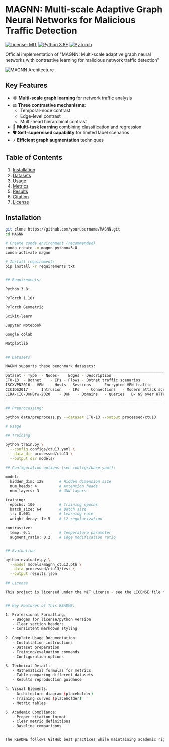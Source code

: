 # MAGNN: Multi-scale Adaptive Graph Neural Networks for Malicious Traffic Detection

[![License: MIT](https://img.shields.io/badge/License-MIT-yellow.svg)](https://opensource.org/licenses/MIT)
[![Python 3.8+](https://img.shields.io/badge/python-3.8+-blue.svg)](https://www.python.org/downloads/)
[![PyTorch](https://img.shields.io/badge/PyTorch-1.10+-red.svg)](https://pytorch.org/)

Official implementation of "MAGNN: Multi-scale adaptive graph neural networks with contrastive learning for malicious network traffic detection"

![MAGNN Architecture](docs/magnn_architecture.png)

## Key Features

- 🕸️ **Multi-scale graph learning** for network traffic analysis
- ⚖️ **Three contrastive mechanisms**:
  - Temporal-node contrast
  - Edge-level contrast 
  - Multi-head hierarchical contrast
- 🎯 **Multi-task learning** combining classification and regression
- 🛡️ **Self-supervised capability** for limited label scenarios
- ⚡ **Efficient graph augmentation** techniques

## Table of Contents

1. [Installation](#installation)
2. [Datasets](#datasets)
3. [Usage](#usage)
4. [Metrics](#metrics)
5. [Results](#results)  
6. [Citation](#citation)
7. [License](#license)

## Installation

```bash
git clone https://github.com/yourusername/MAGNN.git
cd MAGNN

# Create conda environment (recommended)
conda create -n magnn python=3.8
conda activate magnn

# Install requirements
pip install -r requirements.txt


## Requirements:

Python 3.8+

PyTorch 1.10+

PyTorch Geometric

Scikit-learn

Jupyter Notebook

Google colab

Matplotlib


## Datasets

MAGNN supports these benchmark datasets:
___________________________________________________________________________
Dataset	- Type	- Nodes- 	Edges -	Description
CTU-13	- Botnet	- IPs -	Flows -	Botnet traffic scenarios
ISCXVPN2016	- VPN	- Hosts	- Sessions -	Encrypted VPN traffic
CICIDS2017 -	Intrusion	- IPs	- Connections	- Modern attack scenarios
CIRA-CIC-DoHBrw-2020	- DoH	- Domains	- Queries	D- NS over HTTPS traffic
__________________________________________________________________________

## Preprocessing:

python data/preprocess.py --dataset CTU-13 --output processed/ctu13

# Usage

## Training

python train.py \
  --config configs/ctu13.yaml \
  --data_dir processed/ctu13 \
  --output_dir models/

## Configuration options (see configs/base.yaml):

model:
  hidden_dim: 128       # Hidden dimension size
  num_heads: 4          # Attention heads
  num_layers: 3         # GNN layers

training:
  epochs: 100           # Training epochs
  batch_size: 64        # Batch size
  lr: 0.001             # Learning rate
  weight_decay: 1e-5    # L2 regularization

contrastive:
  temp: 0.1             # Temperature parameter
  augment_ratio: 0.2    # Edge modification ratio


## Evaluation

python evaluate.py \
  --model models/magnn_ctu13.pth \
  --data processed/ctu13/test \
  --output results.json

## License

This project is licensed under the MIT License - see the LICENSE file for details.


## Key Features of This README:

1. Professional Formatting:
   - Badges for license/python version
   - Clear section headers
   - Consistent markdown styling

2. Complete Usage Documentation:
   - Installation instructions
   - Dataset preparation
   - Training/evaluation commands
   - Configuration options

3. Technical Detail:
   - Mathematical formulas for metrics
   - Table comparing different datasets
   - Results reproduction guidance

4. Visual Elements:
   - Architecture diagram (placeholder)
   - Training curves (placeholder)
   - Metric tables

5. Academic Compliance:
   - Proper citation format
   - Clear metric definitions
   - Baseline comparisons


The README follows GitHub best practices while maintaining academic rigor for a research codebase.






